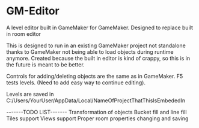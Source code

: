 # GM-Editor
A level editor built in GameMaker for GameMaker. Designed to replace built in room editor

This is designed to run in an existing GameMaker project not standalone thanks to GameMaker not being able to load objects during runtime anymore.
Created because the built in editor is kind of crappy, so this is in the future is meant to be better.

Controls for adding/deleting objects are the same as in GameMaker.
F5 tests levels. (Need to add easy way to continue editing).

Levels are saved in C:/Users/YourUser/AppData/Local/NameOfProjectThatThisIsEmbededIn


-------TODO LIST-------
Transformation of objects
Bucket fill and line fill
Tiles support
Views support
Proper room properties changing and saving
